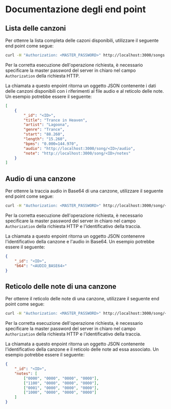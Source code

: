 # Documentazione degli end point


## Lista delle canzoni

Per ottenre la lista completa delle cazoni disponibili, utilizzare il seguente end point come segue:

```bash
curl -H "Authorization: <MASTER_PASSWORD>" http://localhost:3000/songs
```

Per la corretta esecuzione dell'operazione richiesta, è necessario specificare la master password del server in chiaro nel campo `Authorization` della richiesta HTTP.

La chiamata a questo enpoint ritorna un oggetto JSON contenente i dati delle canzoni disponibili con i riferimenti al file audio e al reticolo delle note. Un esempio potrebbe essere il seguente:

```json
[
    {
        "_id": "<ID>",
        "title": "Trance in Heaven",
        "artist": "Lagoona",
        "genre": "Trance",
        "start": "88.260",
        "length": "15.260",
        "bpms": "0.000=144.970",
        "audio": "http://localhost:3000/song/<ID>/audio",
        "note": "http://localhost:3000/song/<ID>/notes"
    }
]
```

## Audio di una canzone

Per ottenre la traccia audio in Base64 di una canzone, utilizzare il seguente end point come segue:

```bash
curl -H "Authorization: <MASTER_PASSWORD>" http://localhost:3000/song/<ID>/audio
```

Per la corretta esecuzione dell'operazione richiesta, è necessario specificare la master password del server in chiaro nel campo `Authorization` della richiesta HTTP e l'identificativo della traccia.

La chiamata a questo enpoint ritorna un oggetto JSON contenenre l'identificativo della canzone e l'audio in Base64. Un esempio potrebbe essere il seguente:

```json
{
    "_id": "<ID>",
    "b64": "<AUDIO_BASE64>"
}
```


## Reticolo delle note di una canzone

Per ottenre il reticolo delle note di una canzone, utilizzare il seguente end point come segue:

```bash
curl -H "Authorization: <MASTER_PASSWORD>" http://localhost:3000/song/<ID>/notes
```

Per la corretta esecuzione dell'operazione richiesta, è necessario specificare la master password del server in chiaro nel campo `Authorization` della richiesta HTTP e l'identificativo della traccia.

La chiamata a questo enpoint ritorna un oggetto JSON contenente l'identificativo della canzone e il reticolo delle note ad essa associato. Un esempio potrebbe essere il seguente:

```json
{
    "_id": "<ID>",
    "notes": [
        ["0000", "0000", "0000", "0000"],
        ["1100", "0000", "0000", "0000"],
        ["0001", "0000", "0000", "0000"],
        ["1000", "0000", "0000", "0000"]
    ]
}
```
